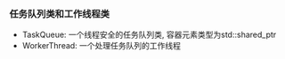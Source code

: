 ### 任务队列类和工作线程类

- TaskQueue: 一个线程安全的任务队列类, 容器元素类型为std::shared_ptr<TaskBase> 
- WorkerThread: 一个处理任务队列的工作线程
